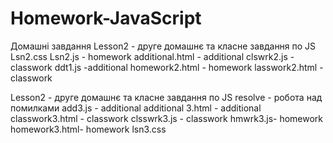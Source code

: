 # Homework-JavaScript
Домашні завдання
Lesson2 - друге домашнє та класне завдання по JS
Lsn2.css
Lsn2.js - homework
additional.html - additional
clswrk2.js - classwork
ddt1.js -additional
homework2.html - homework
lasswork2.html - classwork

Lesson2 - друге домашнє та класне завдання по JS
resolve - робота над помилками
add3.js - additional
additional 3.html - additional
classwork3.html - classwork
clsswrk3.js - classwork
hmwrk3.js- homework
homework3.html- homework
lsn3.css
